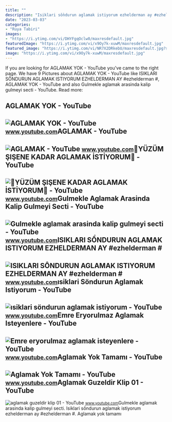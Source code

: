```yaml
---
title: ""
description: "Isiklari sồndurun aglamak istiyorum ezhelderman ay #ezhelderman #"
date: "2023-03-03"
categories:
- "Ruya Tabiri"
images:
- "https://i.ytimg.com/vi/DHYFgqOclw0/maxresdefault.jpg"
featuredImage: "https://i.ytimg.com/vi/x9Oy7k-xuwM/maxresdefault.jpg"
featured_image: "https://i.ytimg.com/vi/NR7X2DRkebU/maxresdefault.jpg?sqp=-oaymwEmCIAKENAF8quKqQMa8AEB-AHIAYAC6AKKAgwIABABGH8gEygqMA8=&amp;rs=AOn4CLB7BGaPhQsswWdGwjfphRXgIs6gKQ"
image: "https://i.ytimg.com/vi/x9Oy7k-xuwM/maxresdefault.jpg"
---
```


If you are looking for AGLAMAK YOK - YouTube you've came to the right page. We have 9 Pictures about AGLAMAK YOK - YouTube like ISIKLARI SỒNDURUN AGLAMAK ISTIYORUM EZHELDERMAN AY #ezhelderman #, AGLAMAK YOK - YouTube and also Gulmekle aglamak arasinda kalip gulmeyi secti - YouTube. Read more:

AGLAMAK YOK - YouTube
---------------------

 ![AGLAMAK YOK - YouTube](https://i.ytimg.com/vi/x9Oy7k-xuwM/maxresdefault.jpg) <small>www.youtube.com</small>AGLAMAK - YouTube
-----------------

 ![AGLAMAK - YouTube](https://i.ytimg.com/vi/Fp4Xgrfel3Y/maxresdefault.jpg) <small>www.youtube.com</small>💎YÜZÜM ŞIŞENE KADAR AGLAMAK İSTİYORUM💎 - YouTube
------------------------------------------------

 ![💎YÜZÜM ŞIŞENE KADAR AGLAMAK İSTİYORUM💎 - YouTube](https://i.ytimg.com/vi/gVlcdarjgA4/maxresdefault.jpg?sqp=-oaymwEmCIAKENAF8quKqQMa8AEB-AHUBoAC4AOKAgwIABABGGUgSihWMA8=&rs=AOn4CLBnj8TmgCwwMHHFx35Kc6hH2tyF4w) <small>www.youtube.com</small>Gulmekle Aglamak Arasinda Kalip Gulmeyi Secti - YouTube
-------------------------------------------------------

 ![Gulmekle aglamak arasinda kalip gulmeyi secti - YouTube](https://i.ytimg.com/vi/05j-jYg2C3U/maxresdefault.jpg?sqp=-oaymwEmCIAKENAF8quKqQMa8AEB-AGWA4AC0AWKAgwIABABGGUgXChTMA8=&rs=AOn4CLDktC1voEYQqiDEVjpZQLdabpxZtQ) <small>www.youtube.com</small>ISIKLARI SỒNDURUN AGLAMAK ISTIYORUM EZHELDERMAN AY #ezhelderman #
-----------------------------------------------------------------

 ![ISIKLARI SỒNDURUN AGLAMAK ISTIYORUM EZHELDERMAN AY #ezhelderman #](https://i.ytimg.com/vi/iduZekKkTMM/maxresdefault.jpg?sqp=-oaymwEmCIAKENAF8quKqQMa8AEB-AGUA4AC0AWKAgwIABABGH8gEyhWMA8=&rs=AOn4CLA-JmDj103jxXInSFy0APcnwHdagA) <small>www.youtube.com</small>ısiklari Söndurun Aglamak Istiyorum - YouTube
---------------------------------------------

 ![ısiklari söndurun aglamak istiyorum - YouTube](https://i.ytimg.com/vi/wgLKzwJRceU/maxresdefault.jpg?sqp=-oaymwEmCIAKENAF8quKqQMa8AEB-AH4AoAC0AWKAgwIABABGGUgVyhMMA8=&rs=AOn4CLA-772VmnBj9F282JMEWwKBgodoKQ) <small>www.youtube.com</small>Emre Eryorulmaz Aglamak Isteyenlere - YouTube
---------------------------------------------

 ![Emre eryorulmaz aglamak isteyenlere - YouTube](https://i.ytimg.com/vi/NR7X2DRkebU/maxresdefault.jpg?sqp=-oaymwEmCIAKENAF8quKqQMa8AEB-AHIAYAC6AKKAgwIABABGH8gEygqMA8=&rs=AOn4CLB7BGaPhQsswWdGwjfphRXgIs6gKQ) <small>www.youtube.com</small>Aglamak Yok Tamamı - YouTube
----------------------------

 ![Aglamak Yok Tamamı - YouTube](https://i.ytimg.com/vi/2R6MolaSpd4/maxres2.jpg?sqp=-oaymwEpCIAKENAF8quKqQMdGADwAQH4Ac4FgALQBYoCDQgAEAEYjAEgUigVMA8=&rs=AOn4CLALcBozpEC6MD4cbyU40cZJfJPqkw) <small>www.youtube.com</small>Aglamak Guzeldir Klip 01 - YouTube
----------------------------------

 ![aglamak guzeldir klip 01 - YouTube](https://i.ytimg.com/vi/DHYFgqOclw0/maxresdefault.jpg) <small>www.youtube.com</small>Gulmekle aglamak arasinda kalip gulmeyi secti. Isiklari sồndurun aglamak istiyorum ezhelderman ay #ezhelderman #. Aglamak yok tamamı
